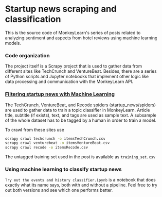 # Startup news scraping and classification

This is the source code of MonkeyLearn's series of posts related to analyzing sentiment and aspects from hotel reviews using machine learning models.

### Code organization

The project itself is a Scrapy project that is used to gather data from different sites like TechCrunch and VentureBeat. Besides, there are a series of Python scripts and Jupyter notebooks that implement other logic like data processing and communication with the MonkeyLearn API.

### [Filtering startup news with Machine Learning](https://blog.monkeylearn.com/filtering-startup-news-machine-learning/)

The TechCrunch, VentureBeat, and Recode spiders (startup_news/spiders) are used to gather data to train a topic classifier in MonkeyLearn. Article title, subtitle (if exists), text, and tags are used as sample text. A subsample of the whole dataset has to be tagged by a human in order to train a model.

To crawl from these sites use
```sh
scrapy crawl techcrunch -o itemsTechCrunch.csv
scrapy crawl venturebeat -o itemsVentureBeat.csv
scrapy crawl recode -o itemsRecode.csv
```
The untagged training set used in the post is available as `training_set.csv`


### Using machine learning to classify startup news

`Try out the events and history classifier.ipynb` is a notebook that does exactly what its name says, both with and without a pipeline. Feel free to try out both versions and see which one performs better.
